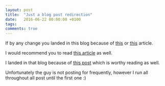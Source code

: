 ```yaml
---
layout: post
title:  "Just a blog post redirection"
date:   2016-06-22 00:00:00 +0100
tags:
comments: true
---
```

If by any change you landed in this blog because of [this](https://diegoluiz.com/2016/06/15/298/) or [this](https://diegoluiz.com/2015/09/17/starting-using-git-references/) article.

I would recommend you to read [this article](http://megakemp.com/2014/08/14/the-importance-of-a-good-looking-history/) as well.

I landed in that blog because of [this post](http://megakemp.com/2016/06/20/on-being-a-good-dotnet-developer/) which is worthy reading as well.

Unfortunately the guy is not posting for frequently, however I run all throughout all post until the first one :)
